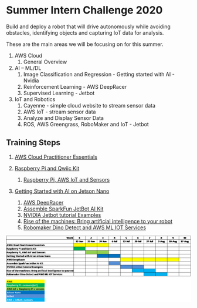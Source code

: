 # Summer Intern Challenge 2020

Build and deploy a robot that will drive autonomously while avoiding obstacles, identifying objects and capturing IoT data for analysis. 

These are the main areas we will be focusing on for this summer.
1. AWS Cloud
	1. General Overview
1. AI – ML/DL
	1. Image Classification and Regression - Getting started with AI - Nvidia
	1. Reinforcement Learning - AWS DeepRacer
	1. Supervised Learning - Jetbot
1. IoT and Robotics
	1. Cayenne - simple cloud website to stream sensor data
	1. AWS IoT - stream sensor data
	1. Analyze and Display Sensor Data
	1. ROS, AWS Greengrass, RoboMaker and IoT - Jetbot

## Training Steps
1. [AWS Cloud Practitioner Essentials](https://github.com/jetbotml/Summer_Intern_Challenge_2020/blob/master/1_AWS_Cloud_Practitioner_Essentials)

1. [Raspberry Pi and Qwiic Kit](https://github.com/jetbotml/Summer_Intern_Challenge_2020/blob/master/3_Raspberry_Pi_and_Qwiic_Kit)

	1. [Raspberry Pi, AWS IoT and Sensors](https://github.com/jetbotml/Summer_Intern_Challenge_2020/blob/master/4_RaspberryPi_AWSIoT_Sensors)

1. [Getting Started with AI on Jetson Nano](https://github.com/jetbotml/Summer_Intern_Challenge_2020/blob/master/5_Getting_Started_with_AI_on_Jetson_Nano)

	1. [AWS DeepRacer](https://github.com/jetbotml/Summer_Intern_Challenge_2020/blob/master/2_AWS_DeepRacer)
	1. [Assemble SparkFun JetBot AI Kit](https://learn.sparkfun.com/tutorials/assembly-guide-for-sparkfun-jetbot-ai-kit-v20)
	1. [NVIDIA Jetbot tutorial Examples](https://github.com/NVIDIA-AI-IOT/jetbot/wiki/examples)
	1. [Rise of the machines: Bring artificial intelligence to your robot](https://robomakerworkshops.com/jetbot-ml-workshop/)
	1. [Robomaker Dino Detect and AWS ML IOT Services](https://github.com/jetbotml/Summer_Intern_Challenge_2020/blob/master/9_Robomaker_Dino_Detect_and_AWS_ML_IOT_Services)
	
![schedule](10_week_schedule.png)
